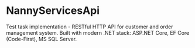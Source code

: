 # NannyServicesApi
Test task implementation - RESTful HTTP API for customer and order management system. Built with modern .NET stack: ASP.NET Core, EF Core (Code-First), MS SQL Server.
